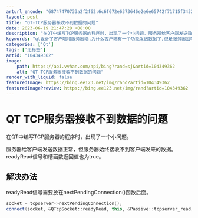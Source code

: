 ```yaml
---
arturl_encode: "68747470733a2f2f62:6c6f672e6373646e2e6e65742f71715f34323738343430332f:61727469636c652f64657461696c732f313034333439333632"
layout: post
title: "QT-TCP服务器接收不到数据的问题"
date: 2023-06-19 21:47:28 +08:00
description: "在QT中编写TCP服务器的程序时，出现了一个小问题。服务器给客户端发送数据正常，但服务器始终接收不到"
keywords: "qt设计了客户端和服务器端,为什么客户端有一个功能发送数据了,但是服务器监听不到"
categories: ['Qt']
tags: ['无标签']
artid: "104349362"
image:
    path: https://api.vvhan.com/api/bing?rand=sj&artid=104349362
    alt: "QT-TCP服务器接收不到数据的问题"
render_with_liquid: false
featuredImage: https://bing.ee123.net/img/rand?artid=104349362
featuredImagePreview: https://bing.ee123.net/img/rand?artid=104349362
---
```


# QT TCP服务器接收不到数据的问题

在QT中编写TCP服务器的程序时，出现了一个小问题。
  
服务器给客户端发送数据正常，但服务器始终接收不到客户端发来的数据。readyRead信号和槽函数返回值也为true。

## 解决办法

readyRead信号需要放在nextPendingConnection()函数后面。

```cpp
socket = tcpserver->nextPendingConnection();
connect(socket, &QTcpSocket::readyRead, this, &Passive::tcpserver_read);

```